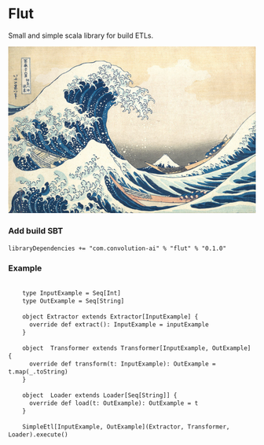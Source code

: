 # Flut

Small and simple scala library for build ETLs.

![alt text](flut.jpg)


### Add build SBT
```
libraryDependencies += "com.convolution-ai" % "flut" % "0.1.0"
```

### Example

```

    type InputExample = Seq[Int]
    type OutExample = Seq[String]

    object Extractor extends Extractor[InputExample] {
      override def extract(): InputExample = inputExample
    }

    object  Transformer extends Transformer[InputExample, OutExample] {
      override def transform(t: InputExample): OutExample = t.map(_.toString)
    }

    object  Loader extends Loader[Seq[String]] {
      override def load(t: OutExample): OutExample = t
    }
    
    SimpleEtl[InputExample, OutExample](Extractor, Transformer, Loader).execute()
 
 ```
